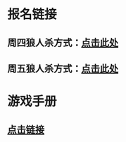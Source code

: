 
# 报名链接

## 周四狼人杀方式：[点击此处](https://wj.qq.com/s2/6005096/93f2)

## 周五狼人杀方式：[点击此处](https://wj.qq.com/s2/6321151/a785/)

# 游戏手册

## [点击链接](https://redemptionme.github.io/lrs/2020/04/29/%E6%B8%B8%E6%88%8F%E6%89%8B%E5%86%8C/)